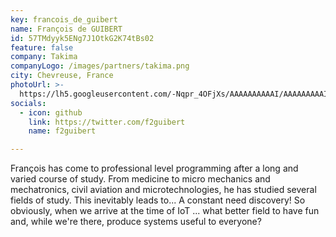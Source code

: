 ```yaml
---
key: francois_de_guibert
name: François de GUIBERT
id: 57TMdyyk5ENg7J1OtkG2K74tBs02
feature: false
company: Takima
companyLogo: /images/partners/takima.png
city: Chevreuse, France
photoUrl: >-
  https://lh5.googleusercontent.com/-Nqpr_4OFjXs/AAAAAAAAAAI/AAAAAAAAAIE/bZhIVXrf5dg/photo.jpg
socials:
  - icon: github
    link: https://twitter.com/f2guibert
    name: f2guibert

---
```


François has come to professional level programming after a long and varied course of study. From medicine to micro mechanics and mechatronics, civil aviation and microtechnologies, he has studied several fields of study. This inevitably leads to... A constant need discovery! So obviously, when we arrive at the time of IoT ... what better field to have fun and, while we're there, produce systems useful to everyone?
